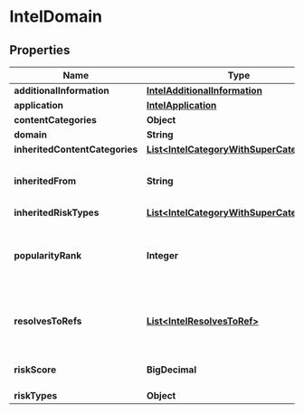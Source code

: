 

# IntelDomain


## Properties

| Name | Type | Description | Notes |
|------------ | ------------- | ------------- | -------------|
|**additionalInformation** | [**IntelAdditionalInformation**](IntelAdditionalInformation.md) |  |  [optional] |
|**application** | [**IntelApplication**](IntelApplication.md) |  |  [optional] |
|**contentCategories** | **Object** | Current content categories. |  [optional] |
|**domain** | **String** |  |  [optional] |
|**inheritedContentCategories** | [**List&lt;IntelCategoryWithSuperCategoryId&gt;**](IntelCategoryWithSuperCategoryId.md) |  |  [optional] |
|**inheritedFrom** | **String** | Domain from which &#x60;inherited_content_categories&#x60; and &#x60;inherited_risk_types&#x60; are inherited, if applicable. |  [optional] |
|**inheritedRiskTypes** | [**List&lt;IntelCategoryWithSuperCategoryId&gt;**](IntelCategoryWithSuperCategoryId.md) |  |  [optional] |
|**popularityRank** | **Integer** | Global Cloudflare 100k ranking for the last 30 days, if available for the hostname. The top ranked domain is 1, the lowest ranked domain is 100,000. |  [optional] |
|**resolvesToRefs** | [**List&lt;IntelResolvesToRef&gt;**](IntelResolvesToRef.md) | Specifies a list of references to one or more IP addresses or domain names that the domain name currently resolves to. |  [optional] |
|**riskScore** | **BigDecimal** | Hostname risk score, which is a value between 0 (lowest risk) to 1 (highest risk). |  [optional] |
|**riskTypes** | **Object** |  |  [optional] |



